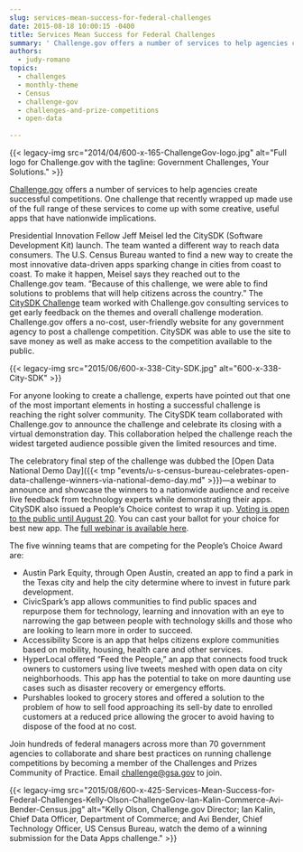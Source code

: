 ```yaml
---
slug: services-mean-success-for-federal-challenges
date: 2015-08-18 10:00:15 -0400
title: Services Mean Success for Federal Challenges
summary: ' Challenge.gov offers a number of services to help agencies create successful competitions. One challenge that recently wrapped up made use of the full range of these services to come up with some creative, useful apps that have nationwide implications. Presidential'
authors:
  - judy-romano
topics:
  - challenges
  - monthly-theme
  - Census
  - challenge-gov
  - challenges-and-prize-competitions
  - open-data
  
---
```


{{< legacy-img src="2014/04/600-x-165-ChallengeGov-logo.jpg" alt="Full logo for Challenge.gov with the tagline: Government Challenges, Your Solutions." >}}

[Challenge.gov](https://www.challenge.gov/list/) offers a number of services to help agencies create successful competitions. One challenge that recently wrapped up made use of the full range of these services to come up with some creative, useful apps that have nationwide implications.

Presidential Innovation Fellow Jeff Meisel led the CitySDK (Software Development Kit) launch. The team wanted a different way to reach data consumers. The U.S. Census Bureau wanted to find a new way to create the most innovative data-driven apps sparking change in cities from coast to coast. To make it happen, Meisel says they reached out to the Challenge.gov team. “Because of this challenge, we were able to find solutions to problems that will help citizens across the country.” The [CitySDK Challenge](https://www.challenge.gov/challenge/city-software-development-kit-sdk-data-solutions-challenge/) team worked with Challenge.gov consulting services to get early feedback on the themes and overall challenge moderation. Challenge.gov offers a no-cost, user-friendly website for any government agency to post a challenge competition. CitySDK was able to use the site to save money as well as make access to the competition available to the public.

{{< legacy-img src="2015/06/600-x-338-City-SDK.jpg" alt="600-x-338-City-SDK" >}}

For anyone looking to create a challenge, experts have pointed out that one of the most important elements in hosting a successful challenge is reaching the right solver community. The CitySDK team collaborated with Challenge.gov to announce the challenge and celebrate its closing with a virtual demonstration day. This collaboration helped the challenge reach the widest targeted audience possible given the limited resources and time.

The celebratory final step of the challenge was dubbed the [Open Data National Demo Day]({{< tmp "events/u-s-census-bureau-celebrates-open-data-challenge-winners-via-national-demo-day.md" >}})—a webinar to announce and showcase the winners to a nationwide audience and receive live feedback from technology experts while demonstrating their apps. CitySDK also issued a People’s Choice contest to wrap it up. [Voting is open to the public until August 20](https://www.polleverywhere.com/multiple_choice_polls/LQJZoKEzRRP6dpp). You can cast your ballot for your choice for best new app. The [full webinar is available here](https://www.youtube.com/watch?v=wOS-T77hDXU&feature=youtu.be).

The five winning teams that are competing for the People’s Choice Award are:

  * Austin Park Equity, through Open Austin, created an app to find a park in the Texas city and help the city determine where to invest in future park development.
  * CivicSpark’s app allows communities to find public spaces and repurpose them for technology, learning and innovation with an eye to narrowing the gap between people with technology skills and those who are looking to learn more in order to succeed.
  * Accessibility Score is an app that helps citizens explore communities based on mobility, housing, health care and other services.
  * HyperLocal offered “Feed the People,” an app that connects food truck owners to customers using live tweets meshed with open data on city neighborhoods. This app has the potential to take on more daunting use cases such as disaster recovery or emergency efforts.
  * Purshables looked to grocery stores and offered a solution to the problem of how to sell food approaching its sell-by date to enrolled customers at a reduced price allowing the grocer to avoid having to dispose of the food at no cost.

Join hundreds of federal managers across more than 70 government agencies to collaborate and share best practices on running challenge competitions by becoming a member of the Challenges and Prizes Community of Practice. Email <challenge@gsa.gov> to join.

{{< legacy-img src="2015/08/600-x-425-Services-Mean-Success-for-Federal-Challenges-Kelly-Olson-ChallengeGov-Ian-Kalin-Commerce-Avi-Bender-Census.jpg" alt="Kelly Olson, Challenge.gov Director; Ian Kalin, Chief Data Officer, Department of Commerce; and Avi Bender, Chief Technology Officer, US Census Bureau, watch the demo of a winning submission for the Data Apps challenge." >}}